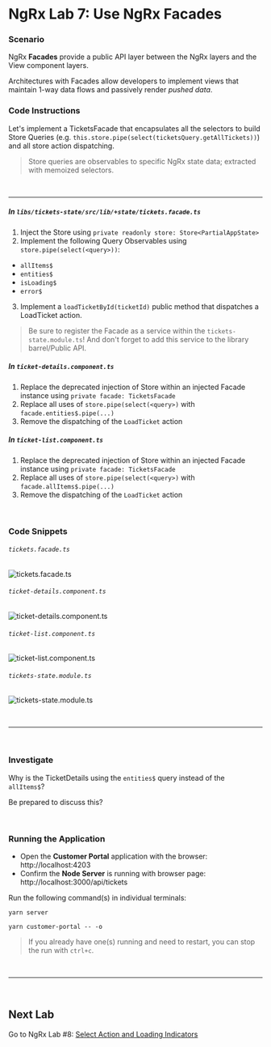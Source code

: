 # NgRx Lab 7: Use NgRx Facades


### Scenario

NgRx **Facades** provide a public API layer between the NgRx layers and the View component layers. 

Architectures with Facades allow developers to implement views that maintain 1-way data flows and passively render *pushed data*.


### Code Instructions

Let's implement a TicketsFacade that encapsulates all the selectors to build Store Queries (e.g. `this.store.pipe(select(ticketsQuery.getAllTickets))`) and all store action dispatching.

  > Store queries are observables to specific NgRx state data; extracted with memoized selectors.

<br/>

----
  

##### In `libs/tickets-state/src/lib/+state/tickets.facade.ts`

1. Inject the Store using `private readonly store: Store<PartialAppState>`
2. Implement the following Query Observables using `store.pipe(select(<query>))`:
  * `allItems$`
  * `entities$`
  * `isLoading$`
  * `error$`  
3. Implement a `loadTicketById(ticketId)` public method that dispatches a LoadTicket action.

> Be sure to register the Facade as a service within the `tickets-state.module.ts`! And don't forget to add this service to the library barrel/Public API.

##### In `ticket-details.component.ts`

1. Replace the deprecated injection of Store within an injected Facade instance using `private facade: TicketsFacade`
2. Replace all uses of `store.pipe(select(<query>)` with `facade.entities$.pipe(...)`
3. Remove the dispatching of the `LoadTicket` action

##### In `ticket-list.component.ts`

1. Replace the deprecated injection of Store within an injected Facade instance using `private facade: TicketsFacade`
2. Replace all uses of `store.pipe(select(<query>)` with `facade.allItems$.pipe(...)`
3. Remove the dispatching of the `LoadTicket` action

<br/>

### Code Snippets

###### `tickets.facade.ts`
![tickets.facade.ts](https://user-images.githubusercontent.com/210413/47938099-fc1a6a00-deb0-11e8-94f7-efd294104052.png)

###### `ticket-details.component.ts`
![ticket-details.component.ts](https://user-images.githubusercontent.com/210413/47938113-03da0e80-deb1-11e8-8094-acf9e9c39be6.png)

###### `ticket-list.component.ts`
![ticket-list.component.ts](https://user-images.githubusercontent.com/210413/47938126-0c324980-deb1-11e8-9b3c-94a78482dc73.png)

###### `tickets-state.module.ts`
![tickets-state.module.ts](https://user-images.githubusercontent.com/210413/47938212-574c5c80-deb1-11e8-9306-1159e67492ba.png)

<br/>

----

<br/>

### Investigate

Why is the TicketDetails using the `entities$` query instead of the `allItems$`?

Be prepared to discuss this? 

<br/>

### Running the Application

*  Open the **Customer Portal** application with the browser: http://localhost:4203
*  Confirm the **Node Server** is running with browser page:  http://localhost:3000/api/tickets

Run the following command(s) in individual terminals:

```console
yarn server
```

```console
yarn customer-portal -- -o
```

> If you already have one(s) running and need to restart, you can stop the run with `ctrl+c`.


<br/>

----

<br/>

## Next Lab

Go to NgRx Lab #8: [Select Action and Loading Indicators](lab-8.md)
